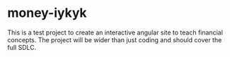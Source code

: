 # money-iykyk

This is a test project to create an interactive angular site to teach financial concepts. The project will be wider than just coding and should cover the full SDLC.
